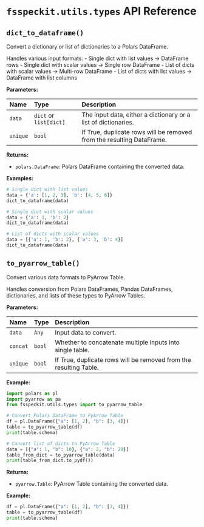 # `fsspeckit.utils.types` API Reference

## `dict_to_dataframe()`

Convert a dictionary or list of dictionaries to a Polars DataFrame.

Handles various input formats: - Single dict with list values -> DataFrame rows - Single dict with scalar values -> Single row DataFrame - List of dicts with scalar values -> Multi-row DataFrame - List of dicts with list values -> DataFrame with list columns

**Parameters:**

| Name | Type | Description |
|:---|:---|:---|
| `data` | `dict` or `list[dict]` | The input data, either a dictionary or a list of dictionaries. |
| `unique` | `bool` | If True, duplicate rows will be removed from the resulting DataFrame. |

**Returns:**

- `polars.DataFrame`: Polars DataFrame containing the converted data.

**Examples:**
```python
# Single dict with list values
data = {'a': [1, 2, 3], 'b': [4, 5, 6]}
dict_to_dataframe(data)

# Single dict with scalar values
data = {'a': 1, 'b': 2}
dict_to_dataframe(data)

# List of dicts with scalar values
data = [{'a': 1, 'b': 2}, {'a': 3, 'b': 4}]
dict_to_dataframe(data)
```

## `to_pyarrow_table()`

Convert various data formats to PyArrow Table.

Handles conversion from Polars DataFrames, Pandas DataFrames, dictionaries, and lists of these types to PyArrow Tables.

**Parameters:**

| Name | Type | Description |
|:---|:---|:---|
| `data` | `Any` | Input data to convert. |
| `concat` | `bool` | Whether to concatenate multiple inputs into single table. |
| `unique` | `bool` | If True, duplicate rows will be removed from the resulting Table. |

**Example:**

```python
import polars as pl
import pyarrow as pa
from fsspeckit.utils.types import to_pyarrow_table

# Convert Polars DataFrame to PyArrow Table
df = pl.DataFrame({"a": [1, 2], "b": [3, 4]})
table = to_pyarrow_table(df)
print(table.schema)

# Convert list of dicts to PyArrow Table
data = [{"a": 1, "b": 10}, {"a": 2, "b": 20}]
table_from_dict = to_pyarrow_table(data)
print(table_from_dict.to_pydf())
```

**Returns:**

- `pyarrow.Table`: PyArrow Table containing the converted data.

**Example:**
```python
df = pl.DataFrame({"a": [1, 2], "b": [3, 4]})
table = to_pyarrow_table(df)
print(table.schema)
```
